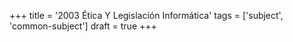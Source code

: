 +++
title = '2003 Ética Y Legislación Informática'
tags = ['subject', 'common-subject']
draft = true
+++
